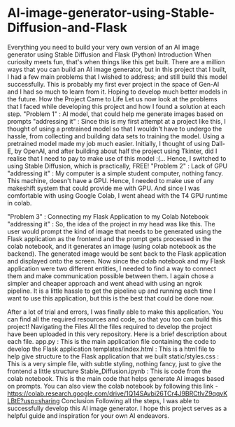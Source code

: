 # AI-image-generator-using-Stable-Diffusion-and-Flask
Everything you need to build your very own version of an AI image generator using Stable Diffusion and Flask (Python)
Introduction
When curiosity meets fun, that's when things like this get built. There are a million ways that you can build an AI image generator, but in this project that I built, I had a few main problems that I wished to address; and still build this model successfully. This is probably my first ever project in the space of Gen-AI and I had so much to learn from it. Hoping to develop much better models in the future.
How the Project Came to Life
Let us now look at the problems that I faced while developing this project and how I found a solution at each step. "Problem 1" : AI model, that could help me generate images based on prompts "addressing it" : Since this is my first attempt at a project like this, I thought of using a pretrained model so that I wouldn't have to undergo the hassle, from collecting and building data sets to training the model. Using a pretrained model made my job much easier. Initially, I thought of using Dall-E, by OpenAI, and after building about half the project using Tkinter, did I realise that I need to pay to make use of this model :(... Hence, I switched to using Stable Diffusion, which is practically, FREE!
"Problem 2" : Lack of GPU "addressing it" : My computer is a simple student computer, nothing fancy. This machine, doesn't have a GPU. Hence, I needed to make use of any makeshift system that could provide me with GPU. And since I was comfortable with using Google Colab, I went ahead with the T4 GPU runtime in colab.

"Problem 3" : Connecting my Flask Application to my Colab Notebook "addressing it" : So, the idea of the project in my head was like this. The user would prompt the kind of image that needs to be generated using the Flask application as the frontend and the prompt gets processed in the colab notebook, and it generates an image (using colab notebook as the backend). The generated image would be sent back to the Flask application and displayed onto the screen. Now since the colab notebook and my Flask application were two different entities, I needed to find a way to connect them and make communication possible between them. I again chose a simpler and cheaper approach and went ahead with using an ngrok pipeline. It is a little hassle to get the pipeline up and running each time I want to use this application, but this is the best that could be done now.


After a lot of trial and errors, I was finally able to make this application. You can find all the required resources and code, so that you too can build this project!
Navigating the Files
All the files required to develop the project have been uploaded in this very repository. Here is a brief description about each file.
app.py : This is the main application file containing the code to develop the Flask application
templates/index.html : This is a html file to help give structure to the Flask application that we built
static/styles.css : This is a very simple file, with subtle styling, nothing fancy, just to give the frontend a little structure
Stable_Diffusion.ipynb : This is code from the colab notebook. This is the main code that helps generate AI images based on prompts. You can also view the colab notebook by following this link - https://colab.research.google.com/drive/1Q14SAvbi26TCr4J9BRCtlvZ9qqvKLBtE?usp=sharing
Conclusion
Following all the steps, I was able to successfully develop this AI image generator. I hope this project serves as a helpful guide and inspiration for your own AI endeavors.
